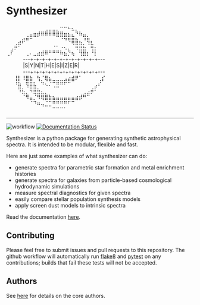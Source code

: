 # Synthesizer


⠀⠀⠀⠀⠀⠀⠀⠀⠀⠀⢀⣀⣀⡀⠒⠒⠦⣄⡀⠀⠀⠀⠀⠀⠀⠀                                      
⠀⠀⠀⠀⠀⢀⣤⣶⡾⠿⠿⠿⠿⣿⣿⣶⣦⣄⠙⠷⣤⡀⠀⠀⠀⠀                                      
⠀⠀⠀⣠⡾⠛⠉⠀⠀⠀⠀⠀⠀⠀⠈⠙⠻⣿⣷⣄⠘⢿⡄⠀⠀⠀                                      
⠀⢀⡾⠋⠀⠀⠀⠀⠀⠀⠀⠀⠐⠂⠠⢄⡀⠈⢿⣿⣧⠈⢿⡄⠀⠀                                      
⢀⠏⠀⠀⠀⢀⠄⣀⣴⣾⠿⠛⠛⠛⠷⣦⡙⢦⠀⢻⣿⡆⠘⡇⠀⠀                                          
⠀⠀⠀⠀ ---+-+-+-+-+-+-+-+-+-+-+-+---                                      
⠀⠀⠀⠀    |S|Y|N|T|H|E|S|I|Z|E|R|                                      
⠀⠀⠀⠀ ---+-+-+-+-+-+-+-+-+-+-+-+---                                      
⠀⠀⢸⡇⠸⣿⣷⠀⢳⡈⢿⣦⣀⣀⣀⣠⣴⣾⠟⠁⠀⠀⠀⠀⢀⡎                                      
⠀⠀⠘⣷⠀⢻⣿⣧⠀⠙⠢⠌⢉⣛⠛⠋⠉⠀⠀⠀⠀⠀⠀⣠⠎⠀                                      
⠀⠀⠀⠹⣧⡀⠻⣿⣷⣄⡀⠀⠀⠀⠀⠀⠀⠀⠀⠀⢀⣠⡾⠃⠀⠀                                      
⠀⠀⠀⠀⠈⠻⣤⡈⠻⢿⣿⣷⣦⣤⣤⣤⣤⣤⣴⡾⠛⠉⠀⠀⠀⠀                                      
⠀⠀⠀⠀⠀⠀⠈⠙⠶⢤⣈⣉⠛⠛⠛⠛⠋⠉⠀⠀⠀⠀⠀⠀⠀⠀                                      
⠀⠀⠀⠀⠀⠀⠀⠀⠀⠀⠀⠀⠉⠉⠉⠁⠀⠀⠀⠀⠀⠀⠀⠀⠀⠀                                      

***

![workflow](https://github.com/flaresimulations/synthesizer/actions/workflows/python-app.yml/badge.svg)
[![Documentation Status](https://readthedocs.org/projects/synthesizer-docs/badge/?version=latest)](https://synthesizer-docs.readthedocs.io/en/latest/?badge=latest)

Synthesizer is a python package for generating synthetic astrophysical spectra. It is intended to be modular, flexible and fast.

Here are just some examples of what synthesizer can do:
- generate spectra for parametric star formation and metal enrichment histories
- generate spectra for galaxies from particle-based cosmological hydrodynamic simulations
- measure spectral diagnostics for given spectra
- easily compare stellar population synthesis models
- apply screen dust models to intrinsic spectra

Read the documentation [here](https://synthesizer-docs.readthedocs.io/en/latest/).

## Contributing

Please feel free to submit issues and pull requests to this repository. 
The github workflow will automatically run [flake8](https://flake8.pycqa.org/en/latest/) and [pytest](https://docs.pytest.org/en/7.2.x/) on any contributions; builds that fail these tests will not be accepted.

## Authors

See [here](AUTHORS.rst) for details on the core authors.
